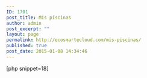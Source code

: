 ```yaml
---
ID: 1701
post_title: Mis piscinas
author: admin
post_excerpt: ""
layout: page
permalink: http://ecosmartecloud.com/mis-piscinas/
published: true
post_date: 2015-01-08 14:34:46
---
```

[php snippet=18]